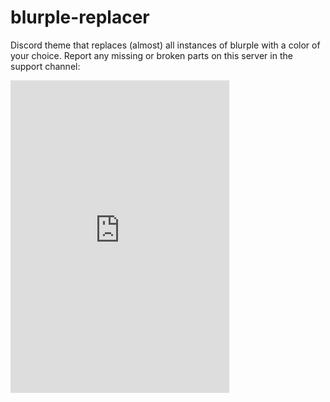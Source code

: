 # blurple-replacer
Discord theme that replaces (almost) all instances of blurple with a color of your choice. 
Report any missing or broken parts on this server in the support channel:
<iframe src="https://canary.discordapp.com/widget?id=631306089366945821&theme=dark" width="350" height="500" allowtransparency="true" frameborder="0"></iframe>
